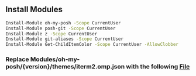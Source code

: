 ## Install Modules

```sh
Install-Module oh-my-posh -Scope CurrentUser
Install-Module posh-git -Scope CurrentUser
Install-Module z -Scope CurrentUser
Install-Module git-aliases -Scope CurrentUser
Install-Module Get-ChildItemColor -Scope CurrentUser -AllowClobber
```

### Replace Modules/oh-my-posh/{version}/themes/iterm2.omp.json with the following <a href='https://1drv.ms/u/s!Agq2p7a8E4s8gggAQ3q3fSbyb66n?e=RHHyJt'>File</a>
